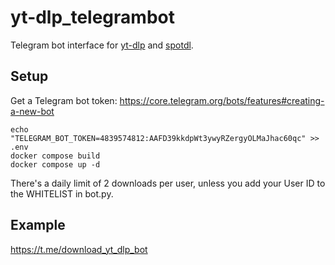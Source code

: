 # yt-dlp_telegrambot
Telegram bot interface for [yt-dlp](https://github.com/yt-dlp/yt-dlp) and [spotdl](https://github.com/spotDL/spotify-downloader).

## Setup
Get a Telegram bot token: https://core.telegram.org/bots/features#creating-a-new-bot

```
echo "TELEGRAM_BOT_TOKEN=4839574812:AAFD39kkdpWt3ywyRZergyOLMaJhac60qc" >> .env
docker compose build
docker compose up -d
```

There's a daily limit of 2 downloads per user, unless you add your User ID to the WHITELIST in bot.py.

## Example

https://t.me/download_yt_dlp_bot

